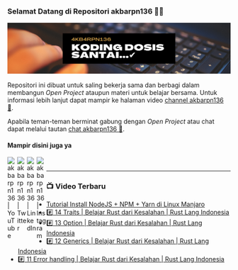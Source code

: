 ### Selamat Datang di Repositori akbarpn136 🙏🏻

![akbarpn136](4kb4rpn136.png)

Repositori ini dibuat untuk saling bekerja sama dan berbagi dalam membangun _Open Project_ ataupun materi untuk belajar 
bersama. Untuk informasi lebih lanjut dapat mampir ke halaman video 
[channel akbarpn136 🎥](https://youtube.com/user/akbarpn136).

Apabila teman-teman berminat gabung dengan _Open Project_ atau chat dapat melalui tautan 
[chat akbarpn136 💬](https://discord.gg/7dTG9sg).

#### Mampir disini juga ya
[<img align="left" alt="akbarpn136 | YouTube" width="22px" src="https://cdn.jsdelivr.net/npm/simple-icons@v3/icons/youtube.svg" />][youtube]
[<img align="left" alt="akbarpn136 | Twitter" width="22px" src="https://cdn.jsdelivr.net/npm/simple-icons@v3/icons/twitter.svg" />][twitter]
[<img align="left" alt="akbarpn136 | LinkedIn" width="22px" src="https://cdn.jsdelivr.net/npm/simple-icons@v3/icons/linkedin.svg" />][linkedin]
[<img align="left" alt="akbarpn136 | Instagram" width="22px" src="https://cdn.jsdelivr.net/npm/simple-icons@v3/icons/instagram.svg" />][instagram]

[twitter]: https://twitter.com/akbarpn136
[youtube]: https://www.youtube.com/user/akbarpn136
[instagram]: https://instagram.com/akbarpn136
[linkedin]: https://www.linkedin.com/in/arizal-akbar-zikri-63461458/

<br />

---

### 📺 Video Terbaru
<!-- YOUTUBE:START -->
- [Tutorial Install NodeJS + NPM + Yarn di Linux Manjaro](https://www.youtube.com/watch?v=2VO5xGpVkkI)
- [#️⃣ 14 Traits | Belajar Rust dari Kesalahan | Rust Lang Indonesia](https://www.youtube.com/watch?v=NGsaUyZxHY0)
- [#️⃣ 13 Option | Belajar Rust dari Kesalahan | Rust Lang Indonesia](https://www.youtube.com/watch?v=u_9KhEmb0KM)
- [#️⃣ 12 Generics | Belajar Rust dari Kesalahan | Rust Lang Indonesia](https://www.youtube.com/watch?v=ASYLKroUogI)
- [#️⃣ 11 Error handling | Belajar Rust dari Kesalahan | Rust Lang Indonesia](https://www.youtube.com/watch?v=4GhwUAI1RYA)
<!-- YOUTUBE:END -->

